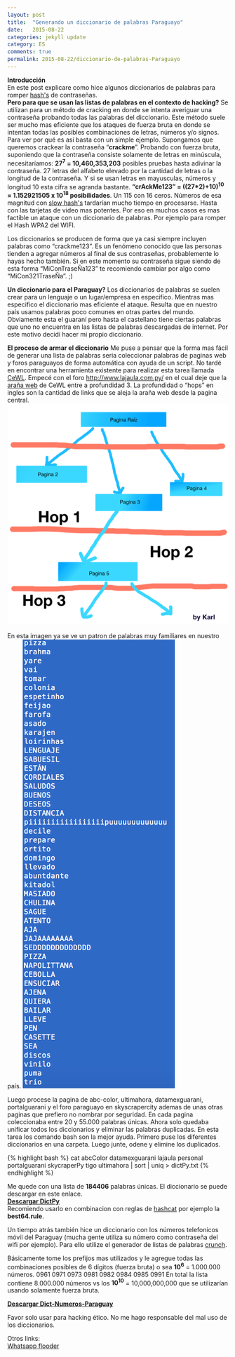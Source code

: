 ```yaml
---
layout: post
title:  "Generando un diccionario de palabras Paraguayo"
date:   2015-08-22
categories: jekyll update
category: ES
comments: true
permalink: 2015-08-22/diccionario-de-palabras-Paraguayo
---
```



**Introducción**  
En este post explicare como hice algunos diccionarios de palabras para romper [hash's](https://es.wikipedia.org/wiki/Funci%C3%B3n_hash) de contraseñas.  
**Pero para que se usan las listas de palabras en el contexto de hacking?** 
Se utilizan para un método de cracking en donde se intenta averiguar una contraseña probando todas las palabras del diccionario. Este método suele ser mucho mas eficiente que los ataques de fuerza bruta en donde se intentan todas las posibles combinaciones de letras, números y/o signos. 
Para ver por qué es así basta con un simple ejemplo. Supongamos que queremos crackear la contraseña “**crackme**”. Probando con fuerza bruta,  suponiendo que la contraseña consiste solamente de letras en minúscula, necesitaríamos:
**27<sup>7</sup> = 10,460,353,203** posibles pruebas hasta adivinar la contraseña. 
27 letras del alfabeto elevado por la cantidad de letras o la longitud de la contraseña. 
Y si se usan letras en mayusculas, números y longitud 10 esta cifra se agranda bastante. 
**“crAckMe123” = ((27*2)+10)<sup>10</sup> = 1.152921505 x 10<sup>18</sup> posibilidades**. Un 115 con 16 ceros.
Números de esa magnitud con [slow hash's](http://crypto.stackexchange.com/questions/24/what-makes-a-hash-function-good-for-password-hashing) tardarían mucho tiempo en procesarse. Hasta con las tarjetas de video mas potentes.  Por eso en muchos casos es mas factible un ataque con un diccionario de palabras.  Por ejemplo para romper el Hash WPA2 del WIFI. 

Los diccionarios se producen de forma que ya casi siempre incluyen palabras como “crackme123”. Es un fenómeno conocido que las personas tienden a agregar números al final de sus contraseñas, probablemente lo hayas hecho también. Si en este momento su contraseña sigue siendo de esta forma “MiConTraseÑa123” te recomiendo cambiar por algo como “MiCon321TraseÑa”. ;)   

**Un diccionario para el Paraguay?** 
Los diccionarios de palabras se suelen crear para un lenguaje o un lugar/empresa en especifico. Mientras mas especifico el diccionario mas eficiente el ataque. Resulta que en nuestro país usamos palabras poco comunes en otras partes del mundo. Obviamente esta el guaraní pero hasta el castellano tiene ciertas palabras que uno no encuentra en las listas de palabras descargadas de internet. Por este motivo decidí hacer mi propio diccionario. 

**El proceso de armar el diccionario**
Me puse a pensar que la forma mas fácil de generar una lista de palabras seria coleccionar palabras de paginas web y foros paraguayos de forma automática con ayuda de un script. No tardé en encontrar una herramienta existente para realizar esta tarea llamada [CeWL](https://digi.ninja/projects/cewl.php). 
Empecé con el foro http://www.lajaula.com.py/ en el cual deje que la [araña web](https://es.wikipedia.org/wiki/Ara%C3%B1a_web) de CeWL entre a profundidad 3. La profundidad o “hops” en ingles son la cantidad de links que se aleja la araña web desde la pagina central. 
![enter image description here](https://raw.githubusercontent.com/Karlheinzniebuhr/karlheinzniebuhr.github.io/master/images/hops.png)

En esta imagen ya se ve un patron de palabras muy familiares en nuestro país.
![enter image description here](https://raw.githubusercontent.com/Karlheinzniebuhr/karlheinzniebuhr.github.io/master/images/captura-dict-lajaula.png)

Luego procese la pagina de abc-color, ultimahora, datamexguarani, portalguarani y el foro paraguayo en skyscrapercity ademas de unas otras paginas que prefiero no nombrar por seguridad. En cada pagina coleccionaba entre 20 y 55.000 palabras únicas. Ahora solo quedaba unificar todos los diccionarios y eliminar las palabras duplicadas. 
En esta tarea los comando bash son la mejor ayuda. Primero puse los diferentes diccionarios en una carpeta. 
Luego junte, odene y elimine los duplicados. 

{% highlight bash %}
cat abcColor datamexguarani lajaula personal portalguarani skycraperPy tigo ultimahora | sort | uniq > dictPy.txt
{% endhighlight %}

Me quede con una lista de **184406** palabras únicas. 
El diccionario se puede descargar en este enlace.   
**<a href="https://raw.githubusercontent.com/Karlheinzniebuhr/karlheinzniebuhr.github.io/master/data/wordlists/dictPy.txt" download>Descargar DictPy</a>**  
Recomiendo usarlo en combinacion con reglas de [hashcat](http://hashcat.net/oclhashcat/) por ejemplo la **best64.rule**.

Un tiempo atrás también hice un diccionario con los números telefonicos móvil del Paraguay (mucha gente utiliza su número como contraseña del wifi por ejemplo). Para ello utilize el generador de listas de palabras [crunch](http://adaywithtape.blogspot.com.au/2011/05/creating-wordlists-with-crunch-v30.html).

Básicamente tome los prefijos mas utilizados y le agregue todas las combinaciones posibles de 6 dígitos (fuerza bruta) o sea **10<sup>6</sup>** = 1.000.000 números.
0961
0971 
0973 
0981 
0982
0984 
0985 
0991 
En total la lista contiene 8.000.000 números vs los **10<sup>10</sup>** = 10,000,000,000 que se utilizarían usando solamente fuerza bruta. 

**<a href="https://raw.githubusercontent.com/Karlheinzniebuhr/karlheinzniebuhr.github.io/master/data/wordlists/NumerosTelPY.txt" download>Descargar Dict-Numeros-Paraguay</a>**


Favor solo usar para hacking ético.  No me hago responsable del mal uso de los diccionarios. 



Otros links:  
<a href="https://chrome.google.com/webstore/detail/whatsapp-flooder/gifobmlikjfiopmddbgcnolkgkbbbiie">Whatsapp flooder</a>